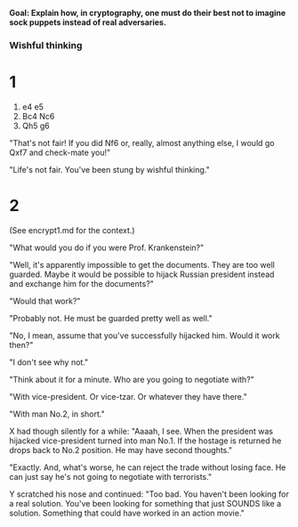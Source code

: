 **Goal: Explain how, in cryptography, one must do their best not to imagine sock puppets instead of real adversaries.**

### Wishful thinking

# 1

1. e4 e5
2. Bc4 Nc6
3. Qh5 g6

"That's not fair! If you did Nf6 or, really, almost anything else, I would go Qxf7 and check-mate you!"

"Life's not fair. You've been stung by wishful thinking."

# 2

(See encrypt1.md for the context.)

"What would you do if you were Prof. Krankenstein?"

"Well, it's apparently impossible to get the documents. They are too well guarded. Maybe it would be possible to hijack Russian president instead and exchange him for the documents?"

"Would that work?"

"Probably not. He must be guarded pretty well as well."

"No, I mean, assume that you've successfully hijacked him. Would it work then?"

"I don't see why not."

"Think about it for a minute. Who are you going to negotiate with?"

"With vice-president. Or vice-tzar. Or whatever they have there."

"With man No.2, in short."

X had though silently for a while: "Aaaah, I see. When the president was hijacked vice-president turned into man No.1. If the hostage is returned he drops back to No.2 position. He may have second thoughts."

"Exactly. And, what's worse, he can reject the trade without losing face. He can just say he's not going to negotiate with terrorists."

Y scratched his nose and continued: "Too bad. You haven't been looking for a real solution. You've been looking for something that just SOUNDS like a solution. Something that could have worked in an action movie."


